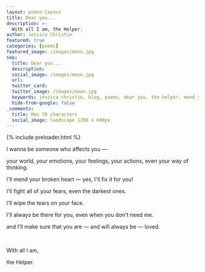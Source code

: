 ```yaml
---
layout: poems-layout
title: Dear you...
description: >-
  With all I am, the Helper.
author: Jessica Christie
featured: true
categories: [poems]
featured_image: /images/moon.jpg
seo:
  title: Dear you...
  description:
  social_image: /images/moon.jpg
  url:
  twitter_card:
  twitter_image: /images/moon.jpg
  keywords: jessica christie, blog, poems, dear you, the helper, mend your broken heart, fight your fears, tears, you are loved
  hide-from-google: false
_comments:
  title: Max 70 characters
  social_image: landscape 1200 x 600px
---
```


{% include preloader.html %}

I wanna be someone who affects you ―

your world, your emotions, your feelings, your actions, even your way of thinking.

I'll mend your broken heart ― yes, I'll fix it for you!

I'll fight all of your fears, even the darkest ones.

I'll wipe the tears on your face.

I'll always be there for you, even when you don't need me.

and I'll make sure that you are ― and will always be ― loved.

&nbsp;

With all I am,

the Helper.

&nbsp;
